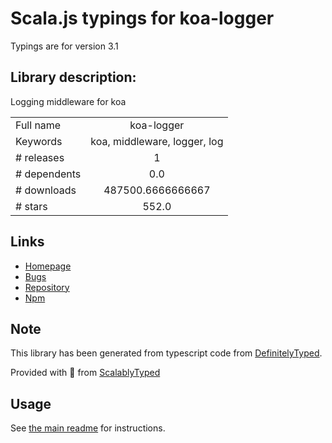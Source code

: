 
# Scala.js typings for koa-logger

Typings are for version 3.1

## Library description:
Logging middleware for koa

|                    |                 |
| ------------------ | :-------------: |
| Full name          | koa-logger |
| Keywords           | koa, middleware, logger, log |
| # releases         | 1 |
| # dependents       | 0.0 |
| # downloads        | 487500.6666666667 |
| # stars            | 552.0 |

## Links
- [Homepage](https://github.com/koajs/logger#readme)
- [Bugs](https://github.com/koajs/logger/issues)
- [Repository](https://github.com/koajs/logger)
- [Npm](https://www.npmjs.com/package/koa-logger)
    


## Note
This library has been generated from typescript code from [DefinitelyTyped](https://definitelytyped.org).

Provided with :purple_heart: from [ScalablyTyped](https://github.com/oyvindberg/ScalablyTyped)

## Usage
See [the main readme](../../readme.md) for instructions.



